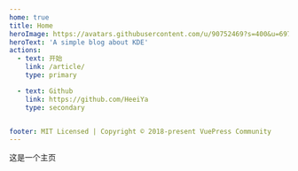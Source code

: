 ```yaml
---
home: true
title: Home
heroImage: https://avatars.githubusercontent.com/u/90752469?s=400&u=69796f3c09ffaa19d5dc128699599458dadb5d14&v=4
heroText: 'A simple blog about KDE'
actions:
  - text: 开始
    link: /article/
    type: primary

  - text: Github
    link: https://github.com/HeeiYa
    type: secondary


footer: MIT Licensed | Copyright © 2018-present VuePress Community
---
```


这是一个主页


<!--
%% 

features:
  - title: Simplicity First
    details: Minimal setup with markdown-centered project structure helps you focus on writing.
  - title: Vue-Powered
    details: Enjoy the dev experience of Vue, use Vue components in markdown, and develop custom themes with Vue.
  - title: Performant
    details: VuePress generates pre-rendered static HTML for each page, and runs as an SPA once a page is loaded.
  - title: Themes
    details: Providing a default theme out of the box. You can also choose a community theme or create your own one.
  - title: Plugins
    details: Flexible plugin API, allowing plugins to provide lots of plug-and-play features for your site.
  - title: Bundlers
    details: Default bundler is Vite, while Webpack is also supported. Choose the one you like!
 %%

This is the content of home page. Check [Home Page Docs][default-theme-home] for more details.

[default-theme-home]: https://vuejs.press/reference/default-theme/frontmatter.html#home-page


 -->